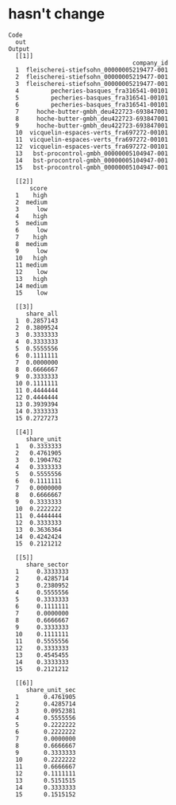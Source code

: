 # hasn't change

    Code
      out
    Output
      [[1]]
                                       company_id
      1  fleischerei-stiefsohn_00000005219477-001
      2  fleischerei-stiefsohn_00000005219477-001
      3  fleischerei-stiefsohn_00000005219477-001
      4         pecheries-basques_fra316541-00101
      5         pecheries-basques_fra316541-00101
      6         pecheries-basques_fra316541-00101
      7     hoche-butter-gmbh_deu422723-693847001
      8     hoche-butter-gmbh_deu422723-693847001
      9     hoche-butter-gmbh_deu422723-693847001
      10  vicquelin-espaces-verts_fra697272-00101
      11  vicquelin-espaces-verts_fra697272-00101
      12  vicquelin-espaces-verts_fra697272-00101
      13   bst-procontrol-gmbh_00000005104947-001
      14   bst-procontrol-gmbh_00000005104947-001
      15   bst-procontrol-gmbh_00000005104947-001
      
      [[2]]
          score
      1    high
      2  medium
      3     low
      4    high
      5  medium
      6     low
      7    high
      8  medium
      9     low
      10   high
      11 medium
      12    low
      13   high
      14 medium
      15    low
      
      [[3]]
         share_all
      1  0.2857143
      2  0.3809524
      3  0.3333333
      4  0.3333333
      5  0.5555556
      6  0.1111111
      7  0.0000000
      8  0.6666667
      9  0.3333333
      10 0.1111111
      11 0.4444444
      12 0.4444444
      13 0.3939394
      14 0.3333333
      15 0.2727273
      
      [[4]]
         share_unit
      1   0.3333333
      2   0.4761905
      3   0.1904762
      4   0.3333333
      5   0.5555556
      6   0.1111111
      7   0.0000000
      8   0.6666667
      9   0.3333333
      10  0.2222222
      11  0.4444444
      12  0.3333333
      13  0.3636364
      14  0.4242424
      15  0.2121212
      
      [[5]]
         share_sector
      1     0.3333333
      2     0.4285714
      3     0.2380952
      4     0.5555556
      5     0.3333333
      6     0.1111111
      7     0.0000000
      8     0.6666667
      9     0.3333333
      10    0.1111111
      11    0.5555556
      12    0.3333333
      13    0.4545455
      14    0.3333333
      15    0.2121212
      
      [[6]]
         share_unit_sec
      1       0.4761905
      2       0.4285714
      3       0.0952381
      4       0.5555556
      5       0.2222222
      6       0.2222222
      7       0.0000000
      8       0.6666667
      9       0.3333333
      10      0.2222222
      11      0.6666667
      12      0.1111111
      13      0.5151515
      14      0.3333333
      15      0.1515152
      

